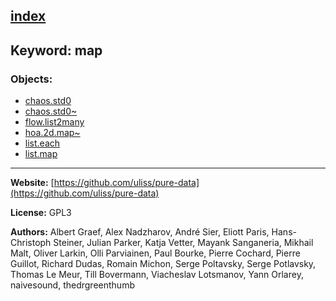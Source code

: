 [index](../index.html)
---

## Keyword: map

### Objects:
* [chaos.std0](../chaos.std0.html)
* [chaos.std0~](../chaos.std0~.html)
* [flow.list2many](../flow.list2many.html)
* [hoa.2d.map~](../hoa.2d.map~.html)
* [list.each](../list.each.html)
* [list.map](../list.map.html)

---
**Website:** [https://github.com/uliss/pure-data](https://github.com/uliss/pure-data)

**License:** GPL3

**Authors:** Albert Graef, Alex Nadzharov, André Sier, Eliott Paris, Hans-Christoph Steiner, Julian Parker, Katja Vetter, Mayank Sanganeria, Mikhail Malt, Oliver Larkin, Olli Parviainen, Paul Bourke, Pierre Cochard, Pierre Guillot, Richard Dudas, Romain Michon, Serge Poltavsky, Serge Potlavsky, Thomas Le Meur, Till Bovermann, Viacheslav Lotsmanov, Yann Orlarey, naivesound, thedrgreenthumb
